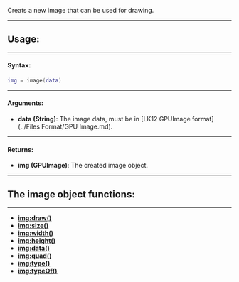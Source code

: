 Creats a new image that can be used for drawing.

---

## Usage:

---

#### Syntax:
```lua
img = image(data)
```

---

#### Arguments:

* **data (String)**: The image data, must be in [LK12 GPUImage format](../Files Format/GPU Image.md).

---

#### Returns:

* **img (GPUImage)**: The created image object.

---

## The image object functions:

---

* [**img:draw()**](image.draw.md)
* [**img:size()**](image.size.md)
* [**img:width()**](image.width.md)
* [**img:height()**](image.height.md)
* [**img:data()**](image.data.md)
* [**img:quad()**](image.quad.md)
* [**img:type()**](image.type.md)
* [**img:typeOf()**](image.typeOf.md)